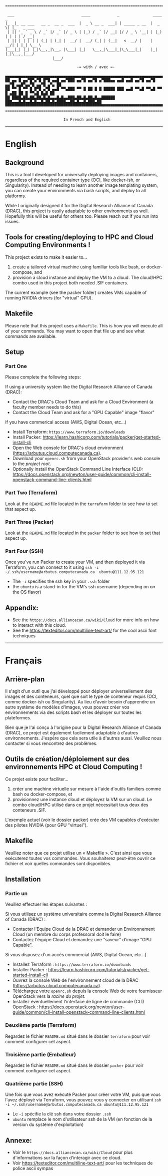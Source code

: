 ```
==========================================================================================
 
 ___                              ____            _               ____  _           
|_ _|_ __ ___   __ _  __ _  ___  |  _ \ __ _  ___| | _____ _ __  |  _ \| |_   _ ___ 
 | || '_ ` _ \ / _` |/ _` |/ _ \ | |_) / _` |/ __| |/ / _ \ '__| | |_) | | | | / __|
 | || | | | | | (_| | (_| |  __/ |  __/ (_| | (__|   <  __/ |    |  __/| | |_| \__ \
|___|_| |_| |_|\__,_|\__, |\___| |_|   \__,_|\___|_|\_\___|_|    |_|   |_|\__,_|___/
                     |___/                                                          

                                -= with / avec =-

▄▄▄▄▄▄▄▄▄▄▄▄▄▄▄▄▄▄▄▄▄▄▄▄▄▄▄▄▄▄▄▄▄▄▄▄▄▄▄▄▄▄▄▄▄▄▄▄▄▄▄▄▄▄▄▄▄▄▄▄▄▄▄▄▄▄▄▄▄▄▄▄▄▄▄▄▄▄▄▄▄▄▄▄▄▄▄▄▄▄▄▄▄
██ ▄▄ █ ▄▄▀█▀▄▀█ █▀█ ▄▄█ ▄▄▀███ ▄▄▀█ ▄▄▀█ ▄▀███▄▄ ▄▄█ ▄▄█ ▄▄▀█ ▄▄▀█ ▄▄▀█ ▄▄█▀▄▄▀█ ▄▄▀█ ▄▀▄ ██
██ ▀▀ █ ▀▀ █ █▀█ ▄▀█ ▄▄█ ▀▀▄███ ▀▀ █ ██ █ █ █████ ███ ▄▄█ ▀▀▄█ ▀▀▄█ ▀▀ █ ▄██ ██ █ ▀▀▄█ █▄█ ██
██ ████▄██▄██▄██▄█▄█▄▄▄█▄█▄▄███▄██▄█▄██▄█▄▄██████ ███▄▄▄█▄█▄▄█▄█▄▄█▄██▄█▄████▄▄██▄█▄▄█▄███▄██
▀▀▀▀▀▀▀▀▀▀▀▀▀▀▀▀▀▀▀▀▀▀▀▀▀▀▀▀▀▀▀▀▀▀▀▀▀▀▀▀▀▀▀▀▀▀▀▀▀▀▀▀▀▀▀▀▀▀▀▀▀▀▀▀▀▀▀▀▀▀▀▀▀▀▀▀▀▀▀▀▀▀▀▀▀▀▀▀▀▀▀▀▀
===============================================================================================
```
                              In French and English
___
# __English__

## Background
This is a tool I developed for universally deploying images and containers, regardless of the required container type (OCI, like docker-ish, or Singularity). Instead of needing to learn another image templating system, you can create your environments via bash scripts, and deploy to all platforms. 

While I originally designed it for the Digital Research Alliance of Canada (DRAC), this project is easily adaptable to other environments as well. Hopefully this will be useful for others too. Please reach out if you run into issues. 

## Tools for creating/deploying to HPC and Cloud Computing Environments !

This project exists to make it easier to...
1) create a tailored virtual machine using familiar tools like bash, or docker-compose, and 
2) provision a cloud instance and deploy the VM to a cloud. The cloud/HPC combo used in this project both needed .SIF containers.

The current example (see the packer folder) creates VMs capable of running NVIDIA drivers (for "virtual" GPU).

## Makefile
Please note that this project uses a `Makefile`. This is how you will execute all of your commands. You may want to open that file up and see what commands are available.

## Setup

### Part One

Please complete the following steps:

If using a university system like the Digital Research Alliance of Canada (DRAC):
- Contact the DRAC's Cloud Team and ask for a Cloud Environment (a faculty member needs to do this)
- Contact the Cloud Team and ask for a "GPU Capable" image "flavor"

If you have commerical access (AWS, Digital Ocean, etc...)
- Install Terraform: `https://www.terraform.io/downloads`
- Install Packer: https://learn.hashicorp.com/tutorials/packer/get-started-install-cli
- Open the Web console for DRAC's cloud environment (https://arbutus.cloud.computecanada.ca).
- Download your `openrc.sh` from your OpenStack provider's web console to the <i>project root</i>.
- Optionally install the OpenStack Command Line Interface (CLI): https://docs.openstack.org/newton/user-guide/common/cli-install-openstack-command-line-clients.html

### Part Two (Terraform)

Look at the `README.md` file located in the `terraform` folder to see how to set that aspect up.

### Part Three (Packer)

Look at the `README.md` file located in the `packer` folder to see how to set that aspect up.

### Part Four (SSH)

Once you've run Packer to create your VM, and then deployed it via Terraform, you can connect to it using `ssh -i ~/.ssh/username@arbutus.computecanada.ca  ubuntu@111.12.95.121`

- The `-i` specifies the ssh key in your `.ssh` folder
- the `ubuntu` is a stand-in for the VM's ssh username (depending on on the OS flavor)

## Appendix:

- See the `https://docs.alliancecan.ca/wiki/Cloud` for more info on how to interact with this cloud.
- See the https://texteditor.com/multiline-text-art/ for the cool ascii font techniques

___
# __Français__

## Arrière-plan
Il s'agit d'un outil que j'ai développé pour déployer universellement des images et des conteneurs, quel que soit le type de conteneur requis (OCI, comme docker-ish ou Singularity). Au lieu d'avoir besoin d'apprendre un autre système de modèles d'images, vous pouvez créer vos environnements via des scripts bash et les déployer sur toutes les plateformes.

Bien que je l'ai conçu à l'origine pour la Digital Research Alliance of Canada (DRAC), ce projet est également facilement adaptable à d'autres environnements. J'espère que cela sera utile à d'autres aussi. Veuillez nous contacter si vous rencontrez des problèmes.

## Outils de création/déploiement sur des environnements HPC et Cloud Computing !

Ce projet existe pour faciliter...
1) créer une machine virtuelle sur mesure à l'aide d'outils familiers comme bash ou docker-compose, et
2) provisionnez une instance cloud et déployez la VM sur un cloud. Le combo cloud/HPC utilisé dans ce projet nécessitait tous deux des conteneurs .SIF.

L'exemple actuel (voir le dossier packer) crée des VM capables d'exécuter des pilotes NVIDIA (pour GPU "virtuel").

## Makefile
Veuillez noter que ce projet utilise un « Makefile ». C'est ainsi que vous exécuterez toutes vos commandes. Vous souhaiterez peut-être ouvrir ce fichier et voir quelles commandes sont disponibles.

## Installation

### Partie un

Veuillez effectuer les étapes suivantes :

Si vous utilisez un système universitaire comme la Digital Research Alliance of Canada (DRAC) :
- Contacter l'Equipe Cloud de la DRAC et demander un Environnement Cloud (un membre du corps professoral doit le faire)
- Contactez l'équipe Cloud et demandez une "saveur" d'image "GPU Capable".

Si vous disposez d'un accès commercial (AWS, Digital Ocean, etc...)
- Installez Terraform : `https://www.terraform.io/downloads`
- Installer Packer : https://learn.hashicorp.com/tutorials/packer/get-started-install-cli
- Ouvrez la console Web de l'environnement cloud de la DRAC (https://arbutus.cloud.computecanada.ca).
- Téléchargez votre `openrc.sh` depuis la console Web de votre fournisseur OpenStack vers la <i>racine du projet</i>.
- Installez éventuellement l'interface de ligne de commande (CLI) OpenStack : https://docs.openstack.org/newton/user-guide/common/cli-install-openstack-command-line-clients.html

### Deuxième partie (Terraform)

Regardez le fichier `README.md` situé dans le dossier `terraform` pour voir comment configurer cet aspect.

### Troisième partie (Emballeur)

Regardez le fichier `README.md` situé dans le dossier `packer` pour voir comment configurer cet aspect.

### Quatrième partie (SSH)

Une fois que vous avez exécuté Packer pour créer votre VM, puis que vous l'avez déployé via Terraform, vous pouvez vous y connecter en utilisant `ssh -i ~/.ssh/username@arbutus.computecanada.ca ubuntu@111.12.95.121`

- Le `-i` spécifie la clé ssh dans votre dossier `.ssh`
- `ubuntu` remplace le nom d'utilisateur ssh de la VM (en fonction de la version du système d'exploitation)

## Annexe:

- Voir le `https://docs.alliancecan.ca/wiki/Cloud` pour plus d'informations sur la façon d'interagir avec ce cloud.
- Voir https://texteditor.com/multiline-text-art/ pour les techniques de police ascii sympas